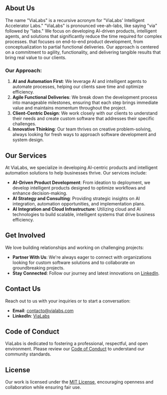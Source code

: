 ## About Us

The name "ViaLabs" is a recursive acronym for "ViaLabs' Intelligent Accelerator Labs." "ViaLabs" is pronounced vee-ah-labs, like saying "via" followed by "labs." We focus on developing AI-driven products, intelligent agents, and solutions that significantly reduce the time required for complex processes. that focuses on end-to-end product development, from conceptualization to partial functional deliveries. Our approach is centered on a commitment to agility, functionality, and delivering tangible results that bring real value to our clients.

### Our Approach:
1. **AI and Automation First**: We leverage AI and intelligent agents to automate processes, helping our clients save time and optimize efficiency.
2. **Agile Functional Deliveries**: We break down the development process into manageable milestones, ensuring that each step brings immediate value and maintains momentum throughout the project.
2. **Client-Centric Design**: We work closely with our clients to understand their needs and create custom software that addresses their specific challenges.
3. **Innovative Thinking**: Our team thrives on creative problem-solving, always looking for fresh ways to approach software development and system design.

## Our Services

At ViaLabs, we specialize in developing AI-centric products and intelligent automation solutions to help businesses thrive. Our services include:
- **AI-Driven Product Development**: From ideation to deployment, we develop intelligent products designed to optimize workflows and enhance decision-making.
- **AI Strategy and Consulting**: Providing strategic insights on AI integration, automation opportunities, and implementation plans.
- **AI Integration and Cloud Infrastructure**: Utilizing cloud and AI technologies to build scalable, intelligent systems that drive business efficiency.

## Get Involved

We love building relationships and working on challenging projects:
- **Partner With Us**: We're always eager to connect with organizations looking for custom software solutions and to collaborate on groundbreaking projects.
- **Stay Connected**: Follow our journey and latest innovations on [LinkedIn](https://www.linkedin.com/company/vialabs).

## Contact Us

Reach out to us with your inquiries or to start a conversation:
- **Email**: [contacto@vialabs.com](mailto:contact@vialabs.com)
- **LinkedIn**: [ViaLabs](https://www.linkedin.com/company/vialabs)

## Code of Conduct

ViaLabs is dedicated to fostering a professional, respectful, and open environment. Please review our [Code of Conduct](https://github.com/vialabs/community) to understand our community standards.

## License

Our work is licensed under the [MIT License](https://github.com/vialabs/LICENSE), encouraging openness and collaboration while ensuring fair use.

